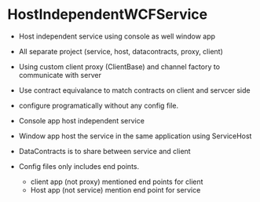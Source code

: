 # HostIndependentWCFService

* Host independent service using console as well window app
* All separate project (service, host, datacontracts, proxy, client)
* Using custom client proxy (ClientBase<IService>) and channel factory to communicate with server
* Use contract equivalance to match contracts on client and servcer side
 * configure programatically without any config file.


* Console app host independent service
* Window app host the service in the same application using ServiceHost
* DataContracts is to share between service and client
* Config files only includes end points.
  + client app (not proxy) mentioned end points for client
  + Host app (not service) mention end point for service

